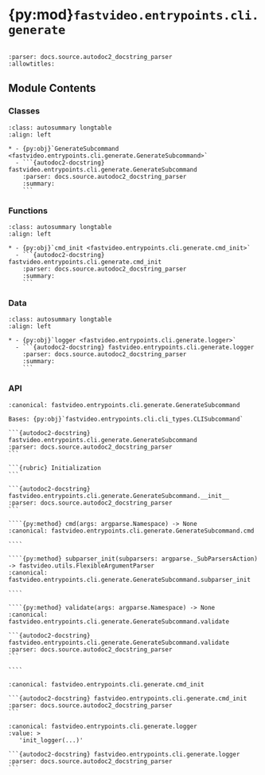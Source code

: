 # {py:mod}`fastvideo.entrypoints.cli.generate`

```{py:module} fastvideo.entrypoints.cli.generate
```

```{autodoc2-docstring} fastvideo.entrypoints.cli.generate
:parser: docs.source.autodoc2_docstring_parser
:allowtitles:
```

## Module Contents

### Classes

````{list-table}
:class: autosummary longtable
:align: left

* - {py:obj}`GenerateSubcommand <fastvideo.entrypoints.cli.generate.GenerateSubcommand>`
  - ```{autodoc2-docstring} fastvideo.entrypoints.cli.generate.GenerateSubcommand
    :parser: docs.source.autodoc2_docstring_parser
    :summary:
    ```
````

### Functions

````{list-table}
:class: autosummary longtable
:align: left

* - {py:obj}`cmd_init <fastvideo.entrypoints.cli.generate.cmd_init>`
  - ```{autodoc2-docstring} fastvideo.entrypoints.cli.generate.cmd_init
    :parser: docs.source.autodoc2_docstring_parser
    :summary:
    ```
````

### Data

````{list-table}
:class: autosummary longtable
:align: left

* - {py:obj}`logger <fastvideo.entrypoints.cli.generate.logger>`
  - ```{autodoc2-docstring} fastvideo.entrypoints.cli.generate.logger
    :parser: docs.source.autodoc2_docstring_parser
    :summary:
    ```
````

### API

`````{py:class} GenerateSubcommand()
:canonical: fastvideo.entrypoints.cli.generate.GenerateSubcommand

Bases: {py:obj}`fastvideo.entrypoints.cli.cli_types.CLISubcommand`

```{autodoc2-docstring} fastvideo.entrypoints.cli.generate.GenerateSubcommand
:parser: docs.source.autodoc2_docstring_parser
```

```{rubric} Initialization
```

```{autodoc2-docstring} fastvideo.entrypoints.cli.generate.GenerateSubcommand.__init__
:parser: docs.source.autodoc2_docstring_parser
```

````{py:method} cmd(args: argparse.Namespace) -> None
:canonical: fastvideo.entrypoints.cli.generate.GenerateSubcommand.cmd

````

````{py:method} subparser_init(subparsers: argparse._SubParsersAction) -> fastvideo.utils.FlexibleArgumentParser
:canonical: fastvideo.entrypoints.cli.generate.GenerateSubcommand.subparser_init

````

````{py:method} validate(args: argparse.Namespace) -> None
:canonical: fastvideo.entrypoints.cli.generate.GenerateSubcommand.validate

```{autodoc2-docstring} fastvideo.entrypoints.cli.generate.GenerateSubcommand.validate
:parser: docs.source.autodoc2_docstring_parser
```

````

`````

````{py:function} cmd_init() -> list[fastvideo.entrypoints.cli.cli_types.CLISubcommand]
:canonical: fastvideo.entrypoints.cli.generate.cmd_init

```{autodoc2-docstring} fastvideo.entrypoints.cli.generate.cmd_init
:parser: docs.source.autodoc2_docstring_parser
```
````

````{py:data} logger
:canonical: fastvideo.entrypoints.cli.generate.logger
:value: >
   'init_logger(...)'

```{autodoc2-docstring} fastvideo.entrypoints.cli.generate.logger
:parser: docs.source.autodoc2_docstring_parser
```

````
